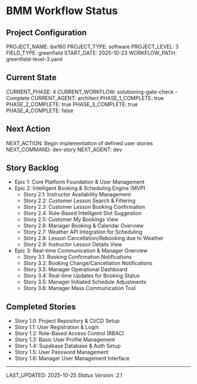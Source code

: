# BMM Workflow Status

## Project Configuration

PROJECT_NAME: ibe160
PROJECT_TYPE: software
PROJECT_LEVEL: 3
FIELD_TYPE: greenfield
START_DATE: 2025-10-23
WORKFLOW_PATH: greenfield-level-3.yaml

## Current State

CURRENT_PHASE: 4
CURRENT_WORKFLOW: solutioning-gate-check - Complete
CURRENT_AGENT: architect
PHASE_1_COMPLETE: true
PHASE_2_COMPLETE: true
PHASE_3_COMPLETE: true
PHASE_4_COMPLETE: false

## Next Action

NEXT_ACTION: Begin implementation of defined user stories
NEXT_COMMAND: dev-story
NEXT_AGENT: dev

## Story Backlog

- Epic 1: Core Platform Foundation & User Management
- Epic 2: Intelligent Booking & Scheduling Engine (MVP)
  - Story 2.1: Instructor Availability Management
  - Story 2.2: Customer Lesson Search & Filtering
  - Story 2.3: Customer Lesson Booking Confirmation
  - Story 2.4: Rule-Based Intelligent Slot Suggestion
  - Story 2.5: Customer My Bookings View
  - Story 2.6: Manager Booking & Calendar Overview
  - Story 2.7: Weather API Integration for Scheduling
  - Story 2.8: Lesson Cancellation/Rebooking due to Weather
  - Story 2.9: Instructor Lesson Details View
- Epic 3: Real-time Communication & Manager Overview
  - Story 3.1: Booking Confirmation Notifications
  - Story 3.2: Booking Change/Cancellation Notifications
  - Story 3.3: Manager Operational Dashboard
  - Story 3.4: Real-time Updates for Booking Status
  - Story 3.5: Manager Initiated Schedule Adjustments
  - Story 3.6: Manager Mass Communication Tool

## Completed Stories

- Story 1.0: Project Repository & CI/CD Setup
- Story 1.1: User Registration & Login
- Story 1.2: Role-Based Access Control (RBAC)
- Story 1.3: Basic User Profile Management
- Story 1.4: Supabase Database & Auth Setup
- Story 1.5: User Password Management
- Story 1.6: Manager User Management Interface



---

LAST_UPDATED: 2025-10-25
_Status Version: 2.1_